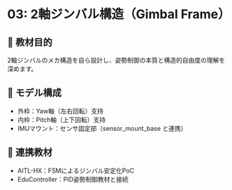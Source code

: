 # 03: 2軸ジンバル構造（Gimbal Frame）

## 📌 教材目的
2軸ジンバルのメカ構造を自ら設計し、姿勢制御の本質と構造的自由度の理解を深めます。

## 📐 モデル構成
- 外枠：Yaw軸（左右回転）支持
- 内枠：Pitch軸（上下回転）支持
- IMUマウント：センサ固定部（sensor_mount_base と連携）

## 🔗 連携教材
- AITL-HX：FSMによるジンバル安定化PoC
- EduController：PID姿勢制御教材と接続
